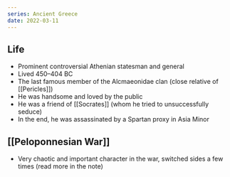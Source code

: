 ```yaml
---
series: Ancient Greece
date: 2022-03-11
---
```

## Life
- Prominent controversial Athenian statesman and general
- Lived 450–404 BC
- The last famous member of the Alcmaeonidae clan (close relative of [[Pericles]])
- He was handsome and loved by the public
- He was a friend of [[Socrates]] (whom he tried to unsuccessfully seduce)
- In the end, he was assassinated by a Spartan proxy in Asia Minor

## [[Peloponnesian War]]
- Very chaotic and important character in the war, switched sides a few times (read more in the note)